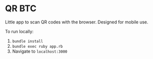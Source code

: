 QR BTC
======

Little app to scan QR codes with the browser. Designed for mobile use.

To run locally:

1. ```bundle install```
2. ```bundle exec ruby app.rb```
3. Navigate to ```localhost:3000```
